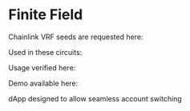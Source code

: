 # Finite Field

Chainlink VRF seeds are requested here:

Used in these circuits:

Usage verified here:

Demo available here:

dApp designed to allow seamless account switching
